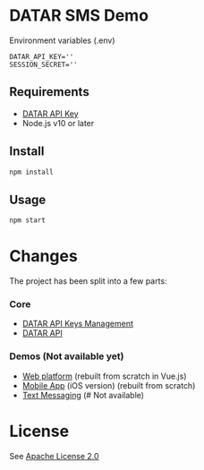 # DATAR SMS Demo
Environment variables (.env)

    DATAR_API_KEY=''
    SESSION_SECRET=''
## Requirements

- [DATAR API Key](https://datar.online)
- Node.js v10 or later

## Install

```bash
npm install
```

## Usage

```bash
npm start
```
# Changes
The project has been split into a few parts:
### Core

- [DATAR API Keys Management](https://github.com/va2ron1/datar-management)
- [DATAR API](https://github.com/va2ron1/datar-api)
### Demos (Not available yet)
- [Web platform](https://github.com/va2ron1/datar-web-demo) (rebuilt from scratch in Vue.js)
- [Mobile App](https://github.com/va2ron1/datar-ios-demo) (iOS version) (rebuilt from scratch)
- [Text Messaging](https://github.com/va2ron1/datar-sms-demo) (# Not available)
# License
See [Apache License 2.0](https://github.com/va2ron1/datar-node-api/blob/master/LICENSE)

